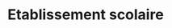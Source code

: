 ---
title: Etablissement scolaire
layout: ecole
menu:
  main:
    parent: agir
    weight: 4
    identifier: ecole
illu: /img/page-ecole/illu_ecole.svg
intro:
  first: "#changerlesregles ça commence aussi par sensibiliser les jeunes générations aux enjeux et conséquences des règles ! C’est pour cela que nous intervenons dès l’école primaire, en collèges, lycées mais aussi en écoles et universités en proposant des actions adaptées aux besoins des élèves ou étudiant·es."
collecter:
  title: Collecter
  text: "Vous souhaitez sensibiliser élèves et personnels de votre établissement à la précarité menstruelle ? Organiser une collecte pour lever les tabous sur les règles ?"
  btn_text: Contactez-nous
college_title: Collèges et lycées
actions:
  - title: Changer les règles avec les élèves
    btn_link: https://doccollectes.blob.core.windows.net/statics/plaquette_ateliers_scolaires.pdf
    btn_text: Voir la brochure
    target_blank: true
    content: >
      <span class='font-bold'>Atelier “classique” (collège-lycée)</span>
      <br/><br/>
      En 1h30, nous abordons le tabou des règles et son histoire, la définition et le processus physiologique des règles, les bons gestes à adopter pendant ses règles, et la précarité menstruelle. Cet atelier est idéal pour amorcer une dynamique de changement et de réflexion autour des règles. Il est adapté en fonction des niveaux, de la 6ème à la Terminale.
    illu: /img/page-ecole/eleves.jpg
  - title: Former les adultes référents
    btn_link: ""
    target_blank: true
    content: >
      Parfois, pour libérer la parole au sujet des règles et de la puberté, il suffit simplement que les adultes référents aient quelques connaissances sur le sujet. Afin de faciliter la mise en place d’un climat bienveillant pour les personnes qui ont leurs règles, nous proposons des temps de formation à destination des enseignant·es, des AED, des personnels administratif, et de toutes les personnes en contact quotidien avec les élèves.
    illu: /img/page-ecole/adultes.jpg
projects:
  - title: Projets pilotes <br/> Éducation par les pairs (collège-lycée)
    text: "Afin d’ancrer des dynamiques de changement durable, il est nécessaire de pouvoir faciliter la parole sur les règles dans tous les contextes. Le cycle d’ateliers “éducation par les pairs” promeut la santé menstruelle en donnant tous les outils aux jeunes pour s’emparer des sujets qui les intéressent et devenir elles et eux mêmes acteurs et actrices de la prévention. Chaque cycle comprend au moins dix sessions d’une heure."
    btn_text: Contactez-nous
  - title: Ateliers cours moyen
    text: "Règles Élémentaires propose des temps de sensibilisation au corps, à la puberté et aux règles, dès le cours moyen (CM1-CM2), afin de permettre aux jeunes d’avoir toutes les informations dont ils ont besoin pour comprendre leur corps et son fonctionnement. Répartis en 3 sessions de 45 minutes, cet atelier aborde la physiologie, la formulation des sensations, la connaissance des organes, la puberté et les règles."
    btn_text: Contactez-nous
universite_title: Universités
actions_univ:
  - title: Ateliers thématiques autour des règles
    btn_link: https://doccollectes.blob.core.windows.net/statics/plaquette_ateliers_etudiant.es.pdf
    btn_text: Voir la brochure
    target_blank: true
    content: >
      Afin d’accompagner la mise à disposition de protections gratuites dans les universités, Règles Élémentaires propose divers ateliers de sensibilisation. Nous abordons des sujets variés tels que : règles et santé menstruelle, règles et écologie, les règles dans l'Histoire. Si vous aussi, vous souhaitez donner accès à plus de connaissances sur les règles dans votre établissement, contactez-nous.
    illu: /img/page-ecole/ateliers_univ.jpg
  - title: Organiser une table ronde ou un événement
    btn_link: mailto:contact@regleselementaires.com
    btn_text: Contactez-nous
    content: >
      Règles Élémentaires intervient lors des rentrées étudiantes, des semaines thématiques, ou lors de conférences. Pour plus d'informations :
    illu: /img/page-ecole/event.jpg
---